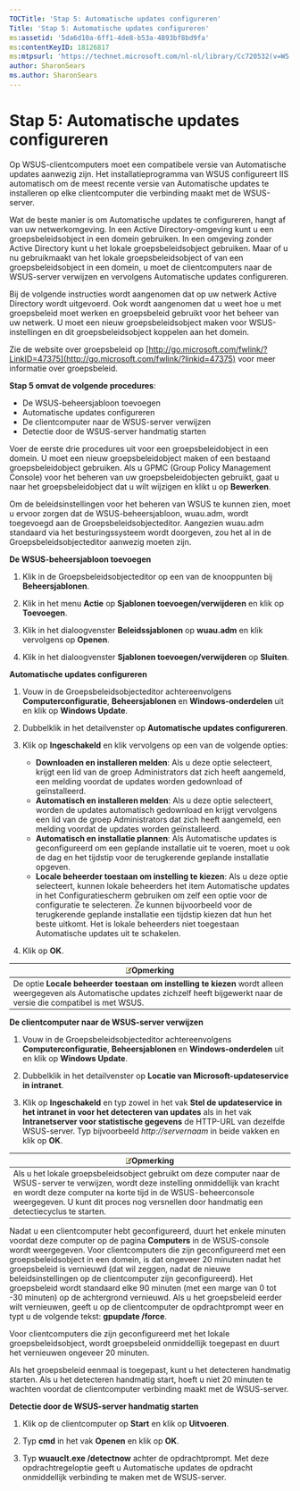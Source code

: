 ```yaml
---
TOCTitle: 'Stap 5: Automatische updates configureren'
Title: 'Stap 5: Automatische updates configureren'
ms:assetid: '5da6d10a-6ff1-4de8-b53a-4893bf8bd9fa'
ms:contentKeyID: 18126817
ms:mtpsurl: 'https://technet.microsoft.com/nl-nl/library/Cc720532(v=WS.10)'
author: SharonSears
ms.author: SharonSears
---
```


Stap 5: Automatische updates configureren
=========================================

Op WSUS-clientcomputers moet een compatibele versie van Automatische updates aanwezig zijn. Het installatieprogramma van WSUS configureert IIS automatisch om de meest recente versie van Automatische updates te installeren op elke clientcomputer die verbinding maakt met de WSUS-server.

Wat de beste manier is om Automatische updates te configureren, hangt af van uw netwerkomgeving. In een Active Directory-omgeving kunt u een groepsbeleidsobject in een domein gebruiken. In een omgeving zonder Active Directory kunt u het lokale groepsbeleidsobject gebruiken. Maar of u nu gebruikmaakt van het lokale groepsbeleidsobject of van een groepsbeleidsobject in een domein, u moet de clientcomputers naar de WSUS-server verwijzen en vervolgens Automatische updates configureren.

Bij de volgende instructies wordt aangenomen dat op uw netwerk Active Directory wordt uitgevoerd. Ook wordt aangenomen dat u weet hoe u met groepsbeleid moet werken en groepsbeleid gebruikt voor het beheer van uw netwerk. U moet een nieuw groepsbeleidsobject maken voor WSUS-instellingen en dit groepsbeleidsobject koppelen aan het domein.

Zie de website over groepsbeleid op [http://go.microsoft.com/fwlink/?LinkID=47375](http://go.microsoft.com/fwlink/?linkid=47375) voor meer informatie over groepsbeleid.

**Stap 5 omvat de volgende procedures**:

-   De WSUS-beheersjabloon toevoegen
-   Automatische updates configureren
-   De clientcomputer naar de WSUS-server verwijzen
-   Detectie door de WSUS-server handmatig starten

Voer de eerste drie procedures uit voor een groepsbeleidobject in een domein. U moet een nieuw groepsbeleidobject maken of een bestaand groepsbeleidobject gebruiken. Als u GPMC (Group Policy Management Console) voor het beheren van uw groepsbeleidobjecten gebruikt, gaat u naar het groepsbeleidobject dat u wilt wijzigen en klikt u op **Bewerken**.

Om de beleidsinstellingen voor het beheren van WSUS te kunnen zien, moet u ervoor zorgen dat de WSUS-beheersjabloon, wuau.adm, wordt toegevoegd aan de Groepsbeleidsobjecteditor. Aangezien wuau.adm standaard via het besturingssysteem wordt doorgeven, zou het al in de Groepsbeleidsobjecteditor aanwezig moeten zijn.

**De WSUS-beheersjabloon toevoegen**
1.  Klik in de Groepsbeleidsobjecteditor op een van de knooppunten bij **Beheersjablonen**.

2.  Klik in het menu **Actie** op **Sjablonen toevoegen/verwijderen** en klik op **Toevoegen**.

3.  Klik in het dialoogvenster **Beleidssjablonen** op **wuau.adm** en klik vervolgens op **Openen**.

4.  Klik in het dialoogvenster **Sjablonen toevoegen/verwijderen** op **Sluiten**.

**Automatische updates configureren**
1.  Vouw in de Groepsbeleidsobjecteditor achtereenvolgens **Computerconfiguratie**, **Beheersjablonen** en **Windows-onderdelen** uit en klik op **Windows Update**.

2.  Dubbelklik in het detailvenster op **Automatische updates configureren**.

3.  Klik op **Ingeschakeld** en klik vervolgens op een van de volgende opties:

    -   **Downloaden en installeren melden**: Als u deze optie selecteert, krijgt een lid van de groep Administrators dat zich heeft aangemeld, een melding voordat de updates worden gedownload of geïnstalleerd.
    -   **Automatisch en installeren melden**: Als u deze optie selecteert, worden de updates automatisch gedownload en krijgt vervolgens een lid van de groep Administrators dat zich heeft aangemeld, een melding voordat de updates worden geïnstalleerd.
    -   **Automatisch en installatie plannen**: Als Automatische updates is geconfigureerd om een geplande installatie uit te voeren, moet u ook de dag en het tijdstip voor de terugkerende geplande installatie opgeven.
    -   **Locale beheerder toestaan om instelling te kiezen**: Als u deze optie selecteert, kunnen lokale beheerders het item Automatische updates in het Configuratiescherm gebruiken om zelf een optie voor de configuratie te selecteren. Ze kunnen bijvoorbeeld voor de terugkerende geplande installatie een tijdstip kiezen dat hun het beste uitkomt. Het is lokale beheerders niet toegestaan Automatische updates uit te schakelen.

4.  Klik op **OK**.

| ![](/security-updates/images/Cc720532.note(WS.10).gif)Opmerking                                                                                                            |
|---------------------------------------------------------------------------------------------------------------------------------------------------------------------------------------|
| De optie **Locale beheerder toestaan om instelling te kiezen** wordt alleen weergegeven als Automatische updates zichzelf heeft bijgewerkt naar de versie die compatibel is met WSUS. |

**De clientcomputer naar de WSUS-server verwijzen**
1.  Vouw in de Groepsbeleidsobjecteditor achtereenvolgens **Computerconfiguratie**, **Beheersjablonen** en **Windows-onderdelen** uit en klik op **Windows Update**.

2.  Dubbelklik in het detailvenster op **Locatie van Microsoft-updateservice in intranet**.

3.  Klik op **Ingeschakeld** en typ zowel in het vak **Stel de updateservice in het intranet in voor het detecteren van updates** als in het vak **Intranetserver voor statistische gegevens** de HTTP-URL van dezelfde WSUS-server. Typ bijvoorbeeld *http://servernaam* in beide vakken en klik op **OK**.

| ![](/security-updates/images/Cc720532.note(WS.10).gif)Opmerking                                                                                                                                                                                                                               |
|----------------------------------------------------------------------------------------------------------------------------------------------------------------------------------------------------------------------------------------------------------------------------------------------------------|
| Als u het lokale groepsbeleidsobject gebruikt om deze computer naar de WSUS-server te verwijzen, wordt deze instelling onmiddellijk van kracht en wordt deze computer na korte tijd in de WSUS-beheerconsole weergegeven. U kunt dit proces nog versnellen door handmatig een detectiecyclus te starten. |

Nadat u een clientcomputer hebt geconfigureerd, duurt het enkele minuten voordat deze computer op de pagina **Computers** in de WSUS-console wordt weergegeven. Voor clientcomputers die zijn geconfigureerd met een groepsbeleidsobject in een domein, is dat ongeveer 20 minuten nadat het groepsbeleid is vernieuwd (dat wil zeggen, nadat de nieuwe beleidsinstellingen op de clientcomputer zijn geconfigureerd). Het groepsbeleid wordt standaard elke 90 minuten (met een marge van 0 tot -30 minuten) op de achtergrond vernieuwd. Als u het groepsbeleid eerder wilt vernieuwen, geeft u op de clientcomputer de opdrachtprompt weer en typt u de volgende tekst: **gpupdate /force**.

Voor clientcomputers die zijn geconfigureerd met het lokale groepsbeleidsobject, wordt groepsbeleid onmiddellijk toegepast en duurt het vernieuwen ongeveer 20 minuten.

Als het groepsbeleid eenmaal is toegepast, kunt u het detecteren handmatig starten. Als u het detecteren handmatig start, hoeft u niet 20 minuten te wachten voordat de clientcomputer verbinding maakt met de WSUS-server.

**Detectie door de WSUS-server handmatig starten**
1.  Klik op de clientcomputer op **Start** en klik op **Uitvoeren**.

2.  Typ **cmd** in het vak **Openen** en klik op **OK**.

3.  Typ **wuauclt.exe /detectnow** achter de opdrachtprompt. Met deze opdrachtregeloptie geeft u Automatische updates de opdracht onmiddellijk verbinding te maken met de WSUS-server.
